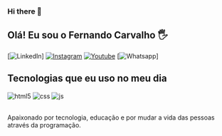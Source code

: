 ### Hi there 👋

## Olá! Eu sou o Fernando Carvalho 🖐️


[![LinkedIn](https://img.shields.io/badge/LinkedIn-0077B5?style=for-the-badge&logo=linkedin&logoColor=white)]
[![Instagram](https://img.shields.io/badge/Instagram-E4405F?style=for-the-badge&logo=instagram&logoColor=white)](https://instagram.com/fcarvalho_2906)
[![Youtube](https://img.shields.io/badge/YouTube-FF0000?style=for-the-badge&logo=youtube&logoColor=white)](https://www.youtube.com/channel/UCR3lcs0OKA0UydLYCFrfwDw)
[![Whatsapp](https://img.shields.io/badge/WhatsApp-25D366?style=for-the-badge&logo=whatsapp&logoColor=white)]

## Tecnologias que eu uso no meu dia

<div style="display: inline_block">
  <img align="center" alt="html5" src="https://img.shields.io/badge/HTML5-E34F26?style=for-the-badge&logo=html5&logoColor=white" />
  <img align="center" alt="css" src="https://img.shields.io/badge/CSS3-1572B6?style=for-the-badge&logo=css3&logoColor=white" />
  <img align="center" alt="js" src="https://img.shields.io/badge/JavaScript-F7DF1E?style=for-the-badge&logo=javascript&logoColor=black" />
      
         
</div><br/>

Apaixonado por tecnologia, educação e por mudar a vida das pessoas através da programação.

